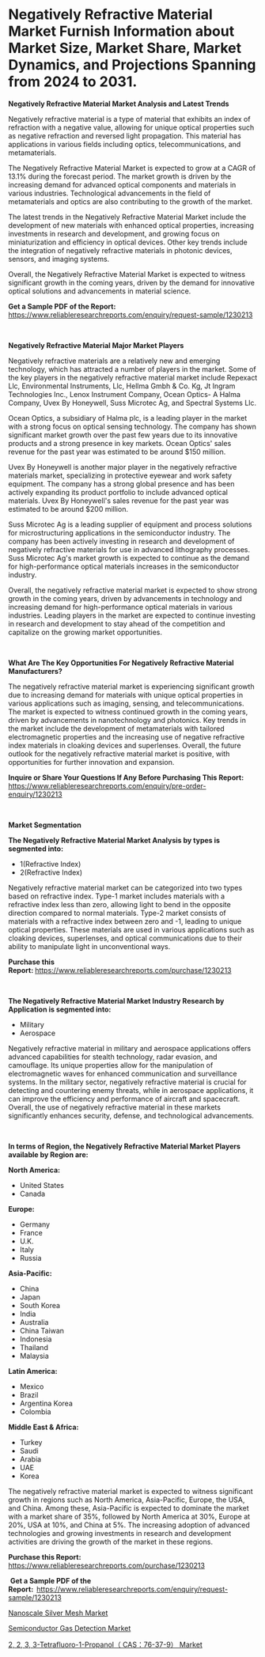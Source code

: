 <p><h1>Negatively Refractive Material Market Furnish Information about Market Size, Market Share, Market Dynamics, and Projections Spanning from 2024 to 2031.</h1></p><p><strong>Negatively Refractive Material Market Analysis and Latest Trends</strong></p>
<p><p>Negatively refractive material is a type of material that exhibits an index of refraction with a negative value, allowing for unique optical properties such as negative refraction and reversed light propagation. This material has applications in various fields including optics, telecommunications, and metamaterials.</p><p>The Negatively Refractive Material Market is expected to grow at a CAGR of 13.1% during the forecast period. The market growth is driven by the increasing demand for advanced optical components and materials in various industries. Technological advancements in the field of metamaterials and optics are also contributing to the growth of the market.</p><p>The latest trends in the Negatively Refractive Material Market include the development of new materials with enhanced optical properties, increasing investments in research and development, and growing focus on miniaturization and efficiency in optical devices. Other key trends include the integration of negatively refractive materials in photonic devices, sensors, and imaging systems.</p><p>Overall, the Negatively Refractive Material Market is expected to witness significant growth in the coming years, driven by the demand for innovative optical solutions and advancements in material science.</p></p>
<p><strong>Get a Sample PDF of the Report:&nbsp;</strong> <a href="https://www.reliableresearchreports.com/enquiry/request-sample/1230213">https://www.reliableresearchreports.com/enquiry/request-sample/1230213</a></p>
<p>&nbsp;</p>
<p><strong>Negatively Refractive Material Major Market Players</strong></p>
<p><p>Negatively refractive materials are a relatively new and emerging technology, which has attracted a number of players in the market. Some of the key players in the negatively refractive material market include Repexact Llc, Environmental Instruments, Llc, Hellma Gmbh & Co. Kg, Jt Ingram Technologies Inc., Lenox Instrument Company, Ocean Optics- A Halma Company, Uvex By Honeywell, Suss Microtec Ag, and Spectral Systems Llc.</p><p>Ocean Optics, a subsidiary of Halma plc, is a leading player in the market with a strong focus on optical sensing technology. The company has shown significant market growth over the past few years due to its innovative products and a strong presence in key markets. Ocean Optics' sales revenue for the past year was estimated to be around $150 million.</p><p>Uvex By Honeywell is another major player in the negatively refractive materials market, specializing in protective eyewear and work safety equipment. The company has a strong global presence and has been actively expanding its product portfolio to include advanced optical materials. Uvex By Honeywell's sales revenue for the past year was estimated to be around $200 million.</p><p>Suss Microtec Ag is a leading supplier of equipment and process solutions for microstructuring applications in the semiconductor industry. The company has been actively investing in research and development of negatively refractive materials for use in advanced lithography processes. Suss Microtec Ag's market growth is expected to continue as the demand for high-performance optical materials increases in the semiconductor industry.</p><p>Overall, the negatively refractive material market is expected to show strong growth in the coming years, driven by advancements in technology and increasing demand for high-performance optical materials in various industries. Leading players in the market are expected to continue investing in research and development to stay ahead of the competition and capitalize on the growing market opportunities.</p></p>
<p>&nbsp;</p>
<p><strong>What Are The Key Opportunities For Negatively Refractive Material Manufacturers?</strong></p>
<p><p>The negatively refractive material market is experiencing significant growth due to increasing demand for materials with unique optical properties in various applications such as imaging, sensing, and telecommunications. The market is expected to witness continued growth in the coming years, driven by advancements in nanotechnology and photonics. Key trends in the market include the development of metamaterials with tailored electromagnetic properties and the increasing use of negative refractive index materials in cloaking devices and superlenses. Overall, the future outlook for the negatively refractive material market is positive, with opportunities for further innovation and expansion.</p></p>
<p><strong>Inquire or Share Your Questions If Any Before Purchasing This Report:</strong> <a href="https://www.reliableresearchreports.com/enquiry/pre-order-enquiry/1230213">https://www.reliableresearchreports.com/enquiry/pre-order-enquiry/1230213</a></p>
<p>&nbsp;</p>
<p><strong>Market Segmentation</strong></p>
<p><strong>The Negatively Refractive Material Market Analysis by types is segmented into:</strong></p>
<p><ul><li>1(Refractive Index)</li><li>2(Refractive Index)</li></ul></p>
<p><p>Negatively refractive material market can be categorized into two types based on refractive index. Type-1 market includes materials with a refractive index less than zero, allowing light to bend in the opposite direction compared to normal materials. Type-2 market consists of materials with a refractive index between zero and -1, leading to unique optical properties. These materials are used in various applications such as cloaking devices, superlenses, and optical communications due to their ability to manipulate light in unconventional ways.</p></p>
<p><strong>Purchase this Report:&nbsp;</strong><a href="https://www.reliableresearchreports.com/purchase/1230213">https://www.reliableresearchreports.com/purchase/1230213</a></p>
<p>&nbsp;</p>
<p><strong>The Negatively Refractive Material Market Industry Research by Application is segmented into:</strong></p>
<p><ul><li>Military</li><li>Aerospace</li></ul></p>
<p><p>Negatively refractive material in military and aerospace applications offers advanced capabilities for stealth technology, radar evasion, and camouflage. Its unique properties allow for the manipulation of electromagnetic waves for enhanced communication and surveillance systems. In the military sector, negatively refractive material is crucial for detecting and countering enemy threats, while in aerospace applications, it can improve the efficiency and performance of aircraft and spacecraft. Overall, the use of negatively refractive material in these markets significantly enhances security, defense, and technological advancements.</p></p>
<p>&nbsp;</p>
<p><strong>In terms of Region, the Negatively Refractive Material Market Players available by Region are:</strong></p>
<p>
    <p> <strong> North America: </strong>
        <ul>
            <li>United States</li>
            <li>Canada</li>
        </ul>
        </p> 
    <p> <strong> Europe: </strong>
        <ul>
            <li>Germany</li>
            <li>France</li>
            <li>U.K.</li>
            <li>Italy</li>
            <li>Russia</li>
        </ul>
        </p> 
    <p> <strong> Asia-Pacific: </strong>
        <ul>
            <li>China</li>
            <li>Japan</li>
            <li>South Korea</li>
            <li>India</li>
            <li>Australia</li>
            <li>China Taiwan</li>
            <li>Indonesia</li>
            <li>Thailand</li>
            <li>Malaysia</li>
        </ul>
        </p> 
    <p> <strong> Latin America: </strong>
        <ul>
            <li>Mexico</li>
            <li>Brazil</li>
            <li>Argentina Korea</li>
            <li>Colombia</li>
        </ul>
        </p> 
    <p> <strong> Middle East & Africa: </strong>
        <ul>
            <li>Turkey</li>
            <li>Saudi</li>
            <li>Arabia</li>
            <li>UAE</li>
            <li>Korea</li>
        </ul>
    </p>
    </p>
<p><p>The negatively refractive material market is expected to witness significant growth in regions such as North America, Asia-Pacific, Europe, the USA, and China. Among these, Asia-Pacific is expected to dominate the market with a market share of 35%, followed by North America at 30%, Europe at 20%, USA at 10%, and China at 5%. The increasing adoption of advanced technologies and growing investments in research and development activities are driving the growth of the market in these regions.</p></p>
<p><strong>Purchase this Report: </strong><a href="https://www.reliableresearchreports.com/purchase/1230213">https://www.reliableresearchreports.com/purchase/1230213</a></p>
<p>&nbsp;<strong>Get a Sample PDF of the Report:&nbsp;&nbsp;</strong><a href="https://www.reliableresearchreports.com/enquiry/request-sample/1230213">https://www.reliableresearchreports.com/enquiry/request-sample/1230213</a></p>
<p><strong></strong></p>
<p><p><a href="https://github.com/Sherrillcrooksxa8i18ucf2m/Market-Research-Report-List-1/blob/main/nanoscale-silver-mesh-market.md">Nanoscale Silver Mesh Market</a></p><p><a href="https://lydian-appliance-61d.notion.site/Semiconductor-Gas-Detection-Market-Size-Growth-and-Forecast-from-2024-2031-32ac36cda5754411be5fd71276e70748">Semiconductor Gas Detection Market</a></p><p><a href="https://summer-dogwood-3e9.notion.site/2-2-3-3-Tetrafluoro-1-Propanol-CAS-76-37-9-Market-Growth-Market-Trends-COVID-19-Impact-and-F-6af4f53d082a4045988e591216ab04b8">2, 2, 3, 3-Tetrafluoro-1-Propanol（ CAS：76-37-9） Market</a></p></p>